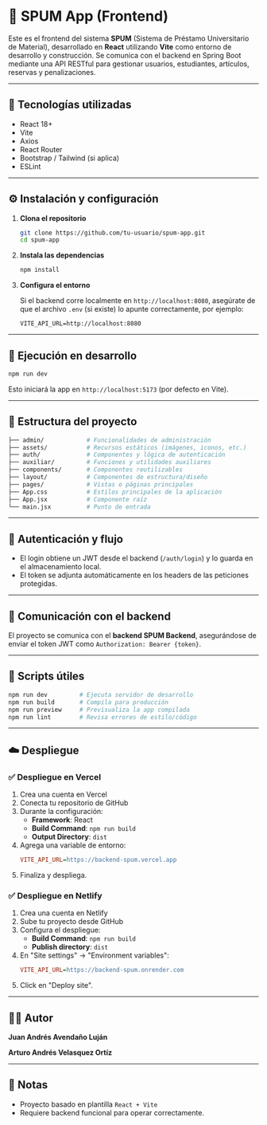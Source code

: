 # 🎨 SPUM App (Frontend)

Este es el frontend del sistema **SPUM** (Sistema de Préstamo Universitario de Material), desarrollado en **React** utilizando **Vite** como entorno de desarrollo y construcción. Se comunica con el backend en Spring Boot mediante una API RESTful para gestionar usuarios, estudiantes, artículos, reservas y penalizaciones.

---

## 🚀 Tecnologías utilizadas

- React 18+
- Vite
- Axios
- React Router
- Bootstrap / Tailwind (si aplica)
- ESLint

---

## ⚙️ Instalación y configuración

1. **Clona el repositorio**
   ```bash
   git clone https://github.com/tu-usuario/spum-app.git
   cd spum-app
   ```

2. **Instala las dependencias**
   ```bash
   npm install
   ```

3. **Configura el entorno**
   
   Si el backend corre localmente en `http://localhost:8080`, asegúrate de que el archivo `.env` (si existe) lo apunte correctamente, por ejemplo:
   ```env
   VITE_API_URL=http://localhost:8080
   ```

---

## 🧪 Ejecución en desarrollo

```bash
npm run dev
```

Esto iniciará la app en `http://localhost:5173` (por defecto en Vite).

---

## 📂 Estructura del proyecto

```bash
├── admin/            # Funcionalidades de administración
├── assets/           # Recursos estáticos (imágenes, iconos, etc.)
├── auth/             # Componentes y lógica de autenticación
├── auxiliar/         # Funciones y utilidades auxiliares
├── components/       # Componentes reutilizables
├── layout/           # Componentes de estructura/diseño
├── pages/            # Vistas o páginas principales
├── App.css           # Estilos principales de la aplicación
├── App.jsx           # Componente raíz
└── main.jsx          # Punto de entrada
```

---

## 🔐 Autenticación y flujo

- El login obtiene un JWT desde el backend (`/auth/login`) y lo guarda en el almacenamiento local.
- El token se adjunta automáticamente en los headers de las peticiones protegidas.

---

## 🔁 Comunicación con el backend

El proyecto se comunica con el **backend SPUM Backend**, asegurándose de enviar el token JWT como `Authorization: Bearer {token}`.

---

## 🧹 Scripts útiles

```bash
npm run dev         # Ejecuta servidor de desarrollo
npm run build       # Compila para producción
npm run preview     # Previsualiza la app compilada
npm run lint        # Revisa errores de estilo/código
```

---

## ☁️ Despliegue

### ✅ Despliegue en **Vercel**

1. Crea una cuenta en Vercel
2. Conecta tu repositorio de GitHub
3. Durante la configuración:
   * **Framework**: React
   * **Build Command**: `npm run build`
   * **Output Directory**: `dist`
4. Agrega una variable de entorno:
   ```ini
   VITE_API_URL=https://backend-spum.vercel.app
   ```
5. Finaliza y despliega.

### ✅ Despliegue en **Netlify**

1. Crea una cuenta en Netlify
2. Sube tu proyecto desde GitHub
3. Configura el despliegue:
   * **Build Command**: `npm run build`
   * **Publish directory**: `dist`
4. En "Site settings" → "Environment variables":
   ```ini
   VITE_API_URL=https://backend-spum.onrender.com
   ```
5. Click en "Deploy site".

---

## 👨‍💻 Autor

**Juan Andrés Avendaño Luján**

**Arturo Andrés Velasquez Ortíz**

---

## 📝 Notas

- Proyecto basado en plantilla `React + Vite`
- Requiere backend funcional para operar correctamente.
